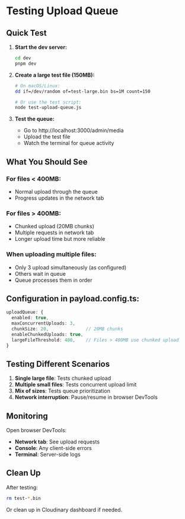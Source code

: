 # Testing Upload Queue

## Quick Test

1. **Start the dev server:**
   ```bash
   cd dev
   pnpm dev
   ```

2. **Create a large test file (150MB):**
   ```bash
   # On macOS/Linux:
   dd if=/dev/random of=test-large.bin bs=1M count=150

   # Or use the test script:
   node test-upload-queue.js
   ```

3. **Test the queue:**
   - Go to http://localhost:3000/admin/media
   - Upload the test file
   - Watch the terminal for queue activity

## What You Should See

### For files < 400MB:
- Normal upload through the queue
- Progress updates in the network tab

### For files > 400MB:
- Chunked upload (20MB chunks)
- Multiple requests in network tab
- Longer upload time but more reliable

### When uploading multiple files:
- Only 3 upload simultaneously (as configured)
- Others wait in queue
- Queue processes them in order

## Configuration in payload.config.ts:

```typescript
uploadQueue: {
  enabled: true,
  maxConcurrentUploads: 3,
  chunkSize: 20,              // 20MB chunks
  enableChunkedUploads: true,
  largeFileThreshold: 400,    // Files > 400MB use chunked upload
}
```

## Testing Different Scenarios

1. **Single large file**: Tests chunked upload
2. **Multiple small files**: Tests concurrent upload limit
3. **Mix of sizes**: Tests queue prioritization
4. **Network interruption**: Pause/resume in browser DevTools

## Monitoring

Open browser DevTools:
- **Network tab**: See upload requests
- **Console**: Any client-side errors
- **Terminal**: Server-side logs

## Clean Up

After testing:
```bash
rm test-*.bin
```

Or clean up in Cloudinary dashboard if needed.